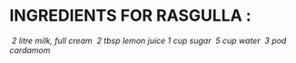 # INGREDIENTS FOR RASGULLA :

​    **2 litre milk, full cream*
​    *2 tbsp lemon juice*
​    *1 cup sugar*
​    *5 cup water*
​    3 pod cardamom*